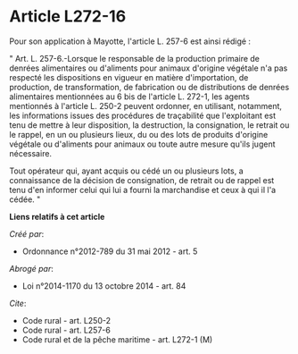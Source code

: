 # Article L272-16

Pour son application à Mayotte, l'article L. 257-6 est ainsi rédigé : 

" Art. L. 257-6.-Lorsque le responsable de la production primaire de denrées alimentaires ou d'aliments pour animaux
d'origine végétale n'a pas respecté les dispositions en vigueur en matière d'importation, de production, de transformation,
de fabrication ou de distributions de denrées alimentaires mentionnées au 6 bis de l'article L. 272-1, les agents mentionnés
à l'article L. 250-2 peuvent ordonner, en utilisant, notamment, les informations issues des procédures de traçabilité que
l'exploitant est tenu de mettre à leur disposition, la destruction, la consignation, le retrait ou le rappel, en un ou
plusieurs lieux, du ou des lots de produits d'origine végétale ou d'aliments pour animaux ou toute autre mesure qu'ils jugent
nécessaire. 

Tout opérateur qui, ayant acquis ou cédé un ou plusieurs lots, a connaissance de la décision de consignation, de retrait ou
de rappel est tenu d'en informer celui qui lui a fourni la marchandise et ceux à qui il l'a cédée. "

**Liens relatifs à cet article**

_Créé par_:

  - Ordonnance n°2012-789 du 31 mai 2012 - art. 5

_Abrogé par_:

  - Loi n°2014-1170 du 13 octobre 2014 - art. 84

_Cite_:

  - Code rural - art. L250-2
  - Code rural - art. L257-6
  - Code rural et de la pêche maritime - art. L272-1 (M)
